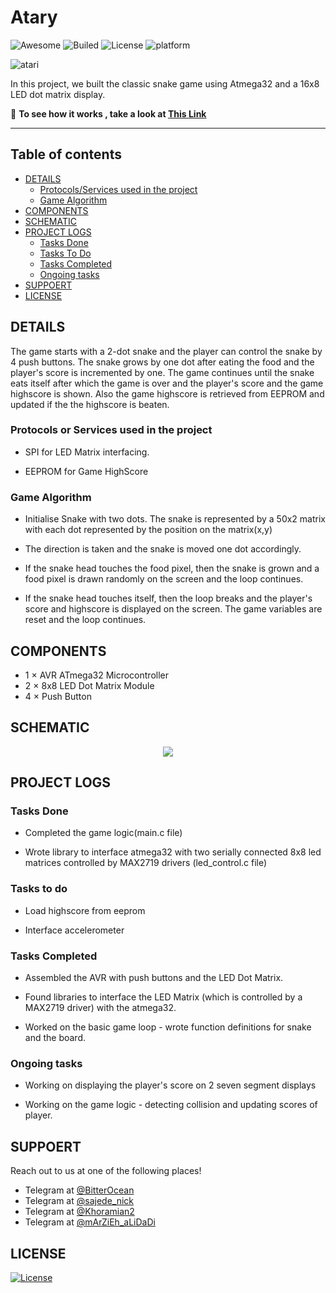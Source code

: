 # **Atary**
![Awesome](https://cdn.rawgit.com/sindresorhus/awesome/d7305f38d29fed78fa85652e3a63e154dd8e8829/media/badge.svg)
![Builed](https://img.shields.io/azure-devops/build/totodem/8cf3ec0e-d0c2-4fcd-8206-ad204f254a96/2?style=flat)
![License](https://img.shields.io/packagist/l/doctrine/orm)
![platform](https://img.shields.io/badge/Atmega-32-orange)  

![atari](https://user-images.githubusercontent.com/60509979/73966608-988cb100-492b-11ea-8964-3ac4cf88396e.jpg)


In this project, we built the classic snake game using Atmega32 and a 16x8 LED dot matrix display.

:movie_camera: **To see how it works , take a look at <a href="https://www.aparat.com/v/ALuwK">This Link</a>**

---
## **Table of contents**
- [DETAILS](#DETAILS)
  - [Protocols/Services used in the project](#Protocols-or-Services-used-in-the-project)
  - [Game Algorithm](#Game-Algorithm)
- [COMPONENTS](#COMPONENTS)
- [SCHEMATIC](#SCHEMATIC)
- [PROJECT LOGS](#PROJECT-LOGS)
  - [Tasks Done](#Tasks-Done)
  - [Tasks To Do](#Tasks-to-do)
  - [Tasks Completed](#Tasks-Completed)
  - [Ongoing tasks](#Ongoing-tasks)
- [SUPPOERT](#SUPPOERT)
- [LICENSE](#LICENSE)
 
 
## **DETAILS** 
The game starts with a 2-dot snake and the player can control the snake by 4 push buttons. The snake grows by one dot after eating the food and the player's score is incremented by one. The game continues until the snake eats itself after which the game is over and the player's score and the game highscore is shown. Also the game highscore is retrieved from EEPROM and updated if the the highscore is beaten.


### Protocols or Services used in the project

- SPI for LED Matrix interfacing.

- EEPROM for Game HighScore


### Game Algorithm

- Initialise Snake with two dots. The snake is represented by a 50x2 matrix with each dot represented by the position on the matrix(x,y)

- The direction is taken and the snake is moved one dot accordingly.

- If the snake head touches the food pixel, then the snake is grown and a food pixel is drawn randomly on the screen and the loop continues.

- If the snake head touches itself, then the loop breaks and the player's score and highscore is displayed on the screen. The game variables are reset and the loop continues.

## **COMPONENTS**

- 1 × AVR ATmega32 Microcontroller
- 2 × 8x8 LED Dot Matrix Module
- 4 × Push Button

## **SCHEMATIC**
<p align="center">
  <img src="https://user-images.githubusercontent.com/60509979/73965371-434fa000-4929-11ea-8931-e4a586ae2cae.png">
</p>


## **PROJECT LOGS**

### Tasks Done

- Completed the game logic(main.c file)

- Wrote library to interface atmega32 with two serially connected 8x8 led matrices controlled by MAX2719 drivers (led_control.c file)

### Tasks to do

- Load highscore from eeprom

- Interface accelerometer

### Tasks Completed

-  Assembled the AVR with push buttons and the LED Dot Matrix.

-  Found libraries to interface the LED Matrix (which is controlled by a MAX2719 driver) with the atmega32.

-  Worked on the basic game loop - wrote function definitions for snake and the board.

### Ongoing tasks

-  Working on displaying the player's score on 2 seven segment displays

-  Working on the game logic - detecting collision and updating scores of player.


## **SUPPOERT**

Reach out to us at one of the following places!

- Telegram at <a href="https://t.me/BitterOcean" target="_blank">@BitterOcean</a>
- Telegram at <a href="https://t.me/sajede_nick" target="_blank">@sajede_nick</a>
- Telegram at <a href="https://t.me/Khoramian2" target="_blank">@Khoramian2</a>
- Telegram at <a href="https://t.me/mArZiEh_aLiDaDi" target="_blank">@mArZiEh_aLiDaDi</a>

## **LICENSE**

[![License](https://img.shields.io/:license-mit-blue.svg?style=flat-square)](http://badges.mit-license.org)

